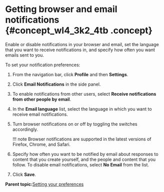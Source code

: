# Getting browser and email notifications {#concept_wl4_3k2_4tb .concept}

Enable or disable notifications in your browser and email, set the language that you want to receive notifications in, and specify how often you want emails sent to you.

To set your notification preferences:

1.  From the navigation bar, click **Profile** and then **Settings**.
2.  Click **Email Notifications** in the side panel.
3.  To enable notifications from other users, select **Receive notifications from other people by email**.
4.  In the **Email language** list, select the language in which you want to receive email notifications.
5.  Turn browser notifications on or off by toggling the switches accordingly.

    !!! note
    Browser notifications are supported in the latest versions of Firefox, Chrome, and Safari.

6.  Specify how often you want to be notified by email about responses to content that you create yourself, and the people and content that you follow. To disable email notifications, select **No Email** from the list.
7.  Click **Save**.

**Parent topic:**[Setting your preferences](../profiles/c_pers_setting_preferences.md)

